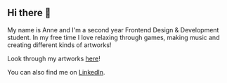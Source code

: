 ## Hi there 👋

My name is Anne and I'm a second year Frontend Design & Development student. In my free time I love relaxing through games, making music and creating different kinds of artworks!

Look through my artworks [here](https://www.instagram.com/xartisticanne?igsh=ZHAweG96MDVjZXc=)!

You can also find me on [LinkedIn](https://www.linkedin.com/in/anne-van-dijk-617a472a4/).

<!--
**Annevd/Annevd** is a ✨ _special_ ✨ repository because its `README.md` (this file) appears on your GitHub profile.

Here are some ideas to get you started:

- 🔭 I’m currently working on ...
- 🌱 I’m currently learning ...
- 👯 I’m looking to collaborate on ...
- 🤔 I’m looking for help with ...
- 💬 Ask me about ...
- 📫 How to reach me: ...
- 😄 Pronouns: ...
- ⚡ Fun fact: ...
-->
